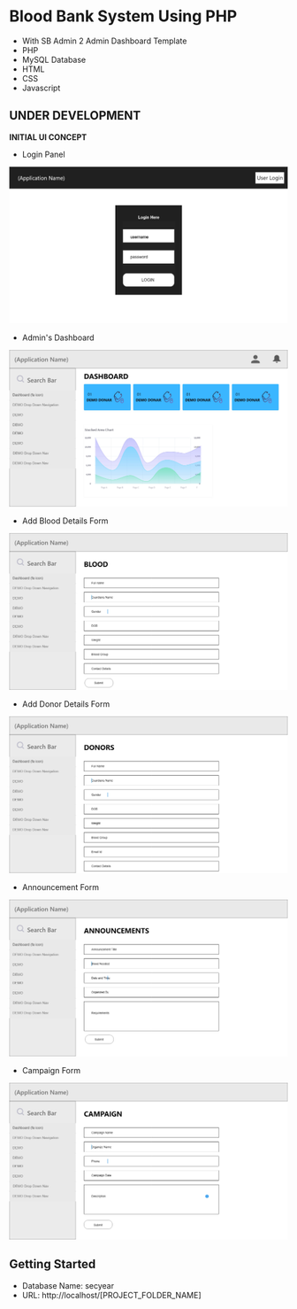 # Blood Bank System Using PHP
- With SB Admin 2 Admin Dashboard Template
- PHP
- MySQL Database
- HTML
- CSS
- Javascript

## UNDER DEVELOPMENT

**INITIAL UI CONCEPT**

- Login Panel

![](lgn.jpg)

- Admin's Dashboard

![](ui1.jpg)

- Add Blood Details Form

![](bld.jpg)

- Add Donor Details Form

![](dnr.jpg)

- Announcement Form

![](anc.jpg)

- Campaign Form

![](cpn.jpg)


## Getting Started

- Database Name: secyear
- URL: http://localhost/[PROJECT_FOLDER_NAME]